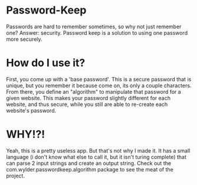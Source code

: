 # Password-Keep
Passwords are hard to remember sometimes, so why not just remember one? Answer: security. Password keep is a solution to using one password more securely. 

# How do I use it?
First, you come up with a 'base password'. This is a secure password that is unique, but you remember it because come on, its only a couple characters. From there, you define an "algorithm" to manipulate that password for a given website. This makes your password slightly different for each website, and thus secure, while you still are able to re-create each website's password.

# WHY!?!
Yeah, this is a pretty useless app. But that's not why I made it. It has a small language (i don't know what else to call it, but it isn't turing complete) that can parse 2 input strings and create an output string. Check out the com.wylder.passwordkeep.algorithm package to see the meat of the project.
